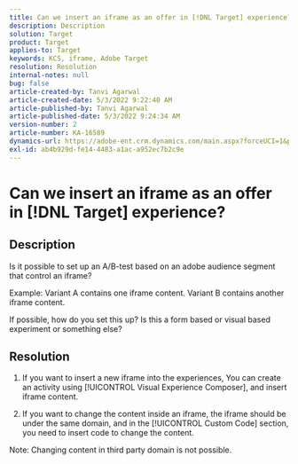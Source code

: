 ```yaml
---
title: Can we insert an iframe as an offer in [!DNL Target] experience?
description: Description
solution: Target
product: Target
applies-to: Target
keywords: KCS, iframe, Adobe Target
resolution: Resolution
internal-notes: null
bug: false
article-created-by: Tanvi Agarwal
article-created-date: 5/3/2022 9:22:40 AM
article-published-by: Tanvi Agarwal
article-published-date: 5/3/2022 9:24:34 AM
version-number: 2
article-number: KA-16589
dynamics-url: https://adobe-ent.crm.dynamics.com/main.aspx?forceUCI=1&pagetype=entityrecord&etn=knowledgearticle&id=1975388e-c2ca-ec11-a7b5-6045bd00dca1
exl-id: ab4b929d-fe14-4483-a1ac-a952ec7b2c9e
---
```

# Can we insert an iframe as an offer in [!DNL Target] experience?

## Description


Is it possible to set up an A/B-test based on an adobe audience segment that control an iframe?



Example: Variant A contains one iframe content. Variant B contains another iframe content.

If possible, how do you set this up? Is this a form based or visual based experiment or something else?


## Resolution


1. If you want to insert a new iframe into the experiences, You can create an activity using [!UICONTROL Visual Experience Composer], and insert iframe content.

2. If you want to change the content inside an iframe, the iframe should be under the same domain, and in the [!UICONTROL Custom Code] section, you need to insert code to change the content.



Note: Changing content in third party domain is not possible.
